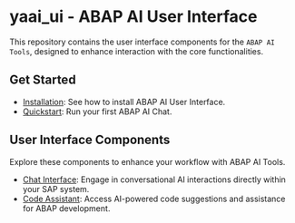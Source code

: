 # yaai_ui - ABAP AI User Interface
This repository contains the user interface components for the `ABAP AI Tools`, designed to enhance interaction with the core functionalities.

## Get Started

  - [Installation](installation.md): See how to install ABAP AI User Interface.
  - [Quickstart](quickstart.md): Run your first ABAP AI Chat.

## User Interface Components

Explore these components to enhance your workflow with ABAP AI Tools.

  - [Chat Interface](chat.md): Engage in conversational AI interactions directly within your SAP system.
  - [Code Assistant](code_assist.md): Access AI-powered code suggestions and assistance for ABAP development.
